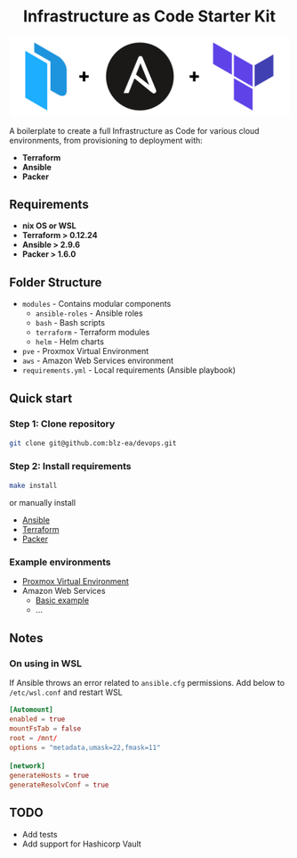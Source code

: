 <h1 align=center>Infrastructure  as Code Starter Kit</h1>

<div align="center">
<img src="./.github/header.png">
</div>

A boilerplate to create a full Infrastructure as Code for various cloud environments, from provisioning to deployment with:

- **Terraform**
- **Ansible**
- **Packer**

## Requirements ##

- **nix OS or WSL**
- **Terraform > 0.12.24**
- **Ansible > 2.9.6**
- **Packer > 1.6.0**

## Folder Structure ##

- `modules` - Contains modular components
  - `ansible-roles` - Ansible roles
  - `bash` - Bash scripts
  - `terraform` - Terraform modules
  - `helm` - Helm charts
- `pve` - Proxmox Virtual Environment
- `aws` - Amazon Web Services environment
- `requirements.yml` - Local requirements (Ansible playbook)

## Quick start ##

### Step 1: Clone repository ###

```bash
git clone git@github.com:blz-ea/devops.git
```

### Step 2: Install requirements ###

```bash
make install
```

or manually install

- [Ansible](https://docs.ansible.com/ansible/latest/installation_guide/intro_installation.html)
- [Terraform](https://learn.hashicorp.com/terraform/getting-started/install.html)
- [Packer](https://learn.hashicorp.com/packer/getting-started/install)

### Example environments ###

- [Proxmox Virtual Environment](./pve/)
- Amazon Web Services
  - [Basic example](./aws/basic/)
  - ...

## Notes ##

### On using in WSL ###

If Ansible throws an error related to  `ansible.cfg` permissions. Add below to `/etc/wsl.conf` and restart WSL

```conf
[Automount]
enabled = true
mountFsTab = false
root = /mnt/
options = "metadata,umask=22,fmask=11"

[network]
generateHosts = true
generateResolvConf = true

```
## TODO ##

- Add tests
- Add support for Hashicorp Vault
